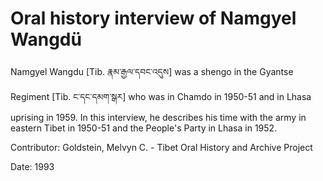 # Oral history interview of Namgyel Wangdü  
Namgyel Wangdu [Tib. རྣམ་རྒྱལ་དབང་འདུས] was a shengo in the Gyantse Regiment [Tib. ང་དང་དམག་སྒར] who was in Chamdo in 1950-51 and in Lhasa uprising in 1959. In this interview, he describes his time with the army in eastern Tibet in 1950-51 and the People's Party in Lhasa in 1952. 

Contributor: Goldstein, Melvyn C. - Tibet Oral History and Archive Project  

Date:
1993  

